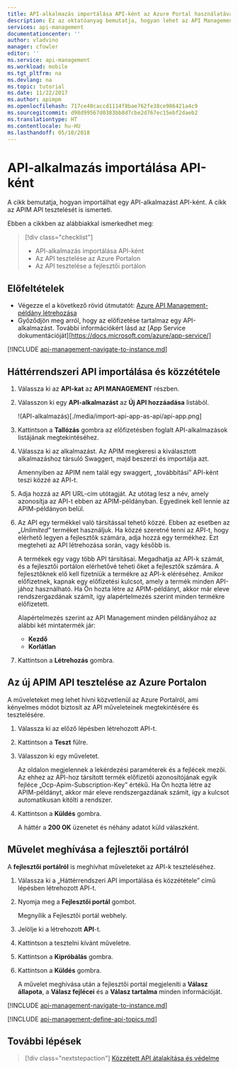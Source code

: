 ```yaml
---
title: API-alkalmazás importálása API-ként az Azure Portal használatával  | Microsoft Docs
description: Ez az oktatóanyag bemutatja, hogyan lehet az API Management (APIM) használatával API-alkalmazásokat API-ként importálni.
services: api-management
documentationcenter: ''
author: vladvino
manager: cfowler
editor: ''
ms.service: api-management
ms.workload: mobile
ms.tgt_pltfrm: na
ms.devlang: na
ms.topic: tutorial
ms.date: 11/22/2017
ms.author: apimpm
ms.openlocfilehash: 717ce40caccd1114f8bae762fe38ce986421a4c9
ms.sourcegitcommit: d98d99567d0383bb8d7cbe2d767ec15ebf2daeb2
ms.translationtype: HT
ms.contentlocale: hu-HU
ms.lasthandoff: 05/10/2018
---
```

# <a name="import-an-api-app-as-an-api"></a>API-alkalmazás importálása API-ként

A cikk bemutatja, hogyan importálhat egy API-alkalmazást API-ként. A cikk az APIM API tesztelését is ismerteti.

Ebben a cikkben az alábbiakkal ismerkedhet meg:

> [!div class="checklist"]
> * API-alkalmazás importálása API-ként
> * Az API tesztelése az Azure Portalon
> * Az API tesztelése a fejlesztői portálon

## <a name="prerequisites"></a>Előfeltételek

+ Végezze el a következő rövid útmutatót: [Azure API Management-példány létrehozása](get-started-create-service-instance.md)
+ Győződjön meg arról, hogy az előfizetése tartalmaz egy API-alkalmazást. További információkért lásd az [App Service dokumentációját][https://docs.microsoft.com/azure/app-service/]

[!INCLUDE [api-management-navigate-to-instance.md](../../includes/api-management-navigate-to-instance.md)]

## <a name="create-api"> </a>Háttérrendszeri API importálása és közzététele

1. Válassza ki az **API-kat** az **API MANAGEMENT** részben.
2. Válasszon ki egy **API-alkalmazást** az **Új API hozzáadása** listából.

    !(API-alkalmazás)[./media/import-api-app-as-api/api-app.png]
3. Kattintson a **Tallózás** gombra az előfizetésben foglalt API-alkalmazások listájának megtekintéséhez.
4. Válassza ki az alkalmazást. Az APIM megkeresi a kiválasztott alkalmazáshoz társuló Swaggert, majd beszerzi és importálja azt. 

    Amennyiben az APIM nem talál egy swaggert, „továbbítási” API-ként teszi közzé az API-t. 
5. Adja hozzá az API URL-cím utótagját. Az utótag lesz a név, amely azonosítja az API-t ebben az APIM-példányban. Egyedinek kell lennie az APIM-példányon belül.
6. Az API egy termékkel való társítással tehető közzé. Ebben az esetben az „*Unlimited*” terméket használjuk.  Ha közzé szeretné tenni az API-t, hogy elérhető legyen a fejlesztők számára, adja hozzá egy termékhez. Ezt megteheti az API létrehozása során, vagy később is.

    A termékek egy vagy több API társításai. Megadhatja az API-k számát, és a fejlesztői portálon elérhetővé teheti őket a fejlesztők számára. A fejlesztőknek elő kell fizetniük a termékre az API-k eléréséhez. Amikor előfizetnek, kapnak egy előfizetési kulcsot, amely a termék minden API-jához használható. Ha Ön hozta létre az APIM-példányt, akkor már eleve rendszergazdának számít, így alapértelmezés szerint minden termékre előfizetett.

    Alapértelmezés szerint az API Management minden példányához az alábbi két mintatermék jár:

    * **Kezdő**
    * **Korlátlan**   
7. Kattintson a **Létrehozás** gombra.

## <a name="test-the-new-apim-api-in-the-azure-portal"></a>Az új APIM API tesztelése az Azure Portalon

A műveleteket meg lehet hívni közvetlenül az Azure Portalról, ami kényelmes módot biztosít az API műveleteinek megtekintésére és tesztelésére.  

1. Válassza ki az előző lépésben létrehozott API-t.
2. Kattintson a **Teszt** fülre.
3. Válasszon ki egy műveletet.

    Az oldalon megjelennek a lekérdezési paraméterek és a fejlécek mezői. Az ehhez az API-hoz társított termék előfizetői azonosítójának egyik fejléce „Ocp-Apim-Subscription-Key” értékű. Ha Ön hozta létre az APIM-példányt, akkor már eleve rendszergazdának számít, így a kulcsot automatikusan kitölti a rendszer. 
1. Kattintson a **Küldés** gombra.

    A háttér a **200 OK** üzenetet és néhány adatot küld válaszként.

## <a name="call-operation"></a>Művelet meghívása a fejlesztői portálról

A **fejlesztői portálról** is meghívhat műveleteket az API-k teszteléséhez. 

1. Válassza ki a „Háttérrendszeri API importálása és közzététele” című lépésben létrehozott API-t.
2. Nyomja meg a **Fejlesztői portál** gombot.

    Megnyílik a Fejlesztői portál webhely.
3. Jelölje ki a létrehozott **API**-t.
4. Kattintson a tesztelni kívánt műveletre.
5. Kattintson a **Kipróbálás** gombra.
6. Kattintson a **Küldés** gombra.
    
    A művelet meghívása után a fejlesztői portál megjeleníti a **Válasz állapota**, a **Válasz fejlécei** és a **Válasz tartalma** minden információját.

[!INCLUDE [api-management-navigate-to-instance.md](../../includes/api-management-append-apis.md)]

[!INCLUDE [api-management-define-api-topics.md](../../includes/api-management-define-api-topics.md)]

## <a name="next-steps"></a>További lépések

> [!div class="nextstepaction"]
> [Közzétett API átalakítása és védelme](transform-api.md)